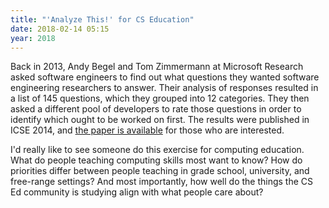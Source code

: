 ```yaml
---
title: "'Analyze This!' for CS Education"
date: 2018-02-14 05:15
year: 2018
---
```


Back in 2013,
Andy Begel and Tom Zimmermann at Microsoft Research asked software engineers
to find out what questions they wanted software engineering researchers to answer.
Their analysis of responses resulted in a list of 145 questions,
which they grouped into 12 categories.
They then asked a different pool of developers to rate those questions
in order to identify which ought to be worked on first.
The results were published in ICSE 2014,
and [the paper is available](https://www.microsoft.com/en-us/research/publication/analyze-this-145-questions-for-data-scientists-in-software-engineering/)
for those who are interested.

I'd really like to see someone do this exercise for computing education.
What do people teaching computing skills most want to know?
How do priorities differ between people teaching in grade school, university, and free-range settings?
And most importantly,
how well do the things the CS Ed community is studying
align with what people care about?
